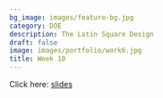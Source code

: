 ```yaml
---
bg_image: images/feature-bg.jpg
category: DOE
description: The Latin Square Design
draft: false
image: images/portfolio/work6.jpg
title: Week 10
---
```


Click here: [slides](/slides/L7_DOE.html)
